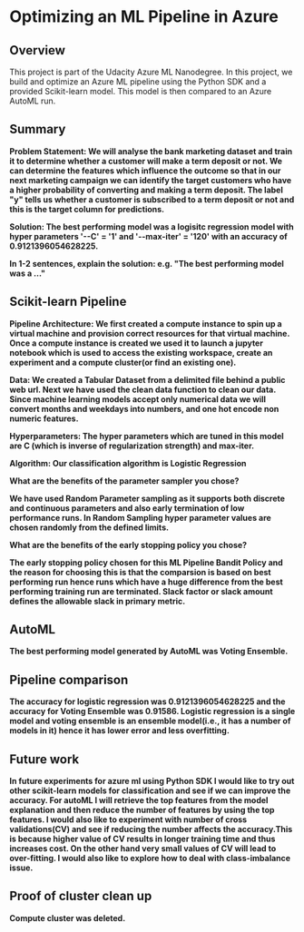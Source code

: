 # Optimizing an ML Pipeline in Azure

## Overview
This project is part of the Udacity Azure ML Nanodegree. In this project, we build and optimize an Azure ML pipeline using the Python SDK and a provided Scikit-learn model. This model is then compared to an Azure AutoML run.

## Summary
**Problem Statement: We will analyse the bank marketing dataset and train it to determine whether a customer will make a term deposit or not. We can determine the features which influence the outcome so that in our next marketing campaign we can identify the target customers who have a higher probability of converting and making a term deposit. The label "y" tells us whether a customer is subscribed to a term deposit or not and this is the target column for predictions.**

**Solution: The best performing model was a logisitc regression model with hyper parameters '--C' = '1' and '--max-iter' = '120' with an accuracy of 0.9121396054628225.**

**In 1-2 sentences, explain the solution: e.g. "The best performing model was a ..."**

## Scikit-learn Pipeline
**Pipeline Architecture: We first created a compute instance to spin up a virtual machine and provision correct resources for that virtual machine. Once a compute instance is created we used it to launch a jupyter notebook which is used to access the existing workspace, create an experiment and a compute cluster(or find an existing one).**

**Data: We created a Tabular Dataset from a delimited file behind a public web url. Next we have used the clean data function to clean our data. Since machine learning models accept only numerical data we will convert months and weekdays into numbers, and one hot encode non numeric features.**

**Hyperparameters: The hyper parameters which are tuned in this model are C (which is inverse of regularization strength) and max-iter.**

**Algorithm: Our classification algorithm is Logistic Regression**

**What are the benefits of the parameter sampler you chose?**

**We have used Random Parameter sampling as it supports both discrete and continuous parameters and also early termination of low performance runs. In Random Sampling hyper parameter values are chosen randomly from the defined limits.**

**What are the benefits of the early stopping policy you chose?**

**The early stopping policy chosen for this ML Pipeline Bandit Policy and the reason for choosing this is that the comparsion is based on best performing run hence runs which have a huge difference from the best performing training run are terminated. Slack factor or slack amount defines the allowable slack in primary metric.**

## AutoML
**The best performing model generated by AutoML was Voting Ensemble.**

## Pipeline comparison
**The accuracy for logistic regression was 0.9121396054628225 and the accuracy for Voting Ensemble was 0.91586. Logistic regression is a single model and voting ensemble is an ensemble model(i.e., it has a number of models in it) hence it has lower error and less overfitting.**

## Future work
**In future experiments for azure ml using Python SDK I would like to try out other scikit-learn models for classification and see if we can improve the accuracy. For autoML I will retrieve the top features from the model explanation and then reduce the number of features by using the top features. I would also like to experiment with number of cross validations(CV) and see if reducing the number affects the accuracy.This is because higher value of CV results in longer training time and thus increases cost. On the other hand very small values of CV will lead to over-fitting. I would also like to explore how to deal with class-imbalance issue.**

## Proof of cluster clean up
**Compute cluster was deleted.**
